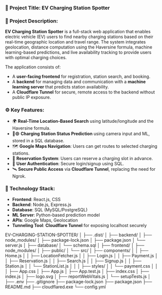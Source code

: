 ### 🔋 **Project Title**: EV Charging Station Spotter

### 📝 **Project Description**:

**EV Charging Station Spotter** is a full-stack web application that enables electric vehicle (EV) users to find nearby charging stations based on their real-time geographic location and travel range. The system integrates geolocation, distance computation using the Haversine formula, machine learning-based predictions, and live availability tracking to provide users with optimal charging choices.

The application consists of:

* A **user-facing frontend** for registration, station search, and booking.
* A **backend** for managing data and communication with a **machine learning server** that predicts station availability.
* A **Cloudflare Tunnel** for secure, remote access to the backend without public IP exposure.

### ⚙️ **Key Features**:

* 🌍 **Real-Time Location-Based Search** using latitude/longitude and the Haversine formula.
* 🔴🟢 **Charging Station Status Prediction** using camera input and ML, stored in a SQL database.
* 🗺️ **Google Maps Navigation**: Users can get routes to selected charging stations.
* 📲 **Reservation System**: Users can reserve a charging slot in advance.
* 🔐 **User Authentication**: Secure login/signup using SQL.
* 🛰️ **Secure Public Access** via **Cloudflare Tunnel**, replacing the need for Ngrok.

### 🧰 **Technology Stack**:

* **Frontend**: React.js, CSS
* **Backend**: Node.js, Express.js
* **Database**: SQL (MySQL/PostgreSQL)
* **ML Server**: Python-based prediction model
* **APIs**: Google Maps, Geolocation
* **Tunneling Tool**: **Cloudflare Tunnel** for exposing localhost securely




EV-CHARGING-STATION-SPOTTER/
│
├── .dist/
│
├── backend/
│   ├── node_modules/
│   ├── package-lock.json
│   ├── package.json
│   └── server.js
│
├── database/
│   └── schema.sql
│
├── frontend/
│   ├── node_modules/
│   ├── public/
│   └── src/
│       ├── components/
│       │   ├── Home.js
│       │   ├── LocationFetcher.js
│       │   ├── Login.js
│       │   ├── Payment.js
│       │   ├── Reservation.js
│       │   ├── Search.js
│       │   ├── Signup.js
│       │   ├── Station.js
│       │   └── StationList.js
│       │
│       ├── styles/
│       │   └── payment.css
│       │
│       ├── App.css
│       ├── App.js
│       ├── App.test.js
│       ├── index.css
│       ├── index.js
│       ├── logo.svg
│       ├── reportWebVitals.js
│       └── setupTests.js
│
├── .env
├── .gitignore
├── package-lock.json
├── package.json
├── README.md
├── cloudflared.exe
└── config.yml
